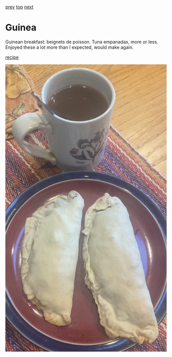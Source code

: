 [prev](guatemala.md)
[top](../index.md)
[next](guinea_bissau.md)
# Guinea

Guinean breakfast: beignets de poisson. Tuna empanadas, more or
less. Enjoyed these a lot more than I expected, would make again.

[recipe](https://www-750g-com.translate.goog/beignets-de-poisson-de-guinee-r89591.htm?_x_tr_sl=fr&_x_tr_tl=en&_x_tr_hl=en&_x_tr_pto=wapp)

![breakfast](images/guinea.jpeg)
